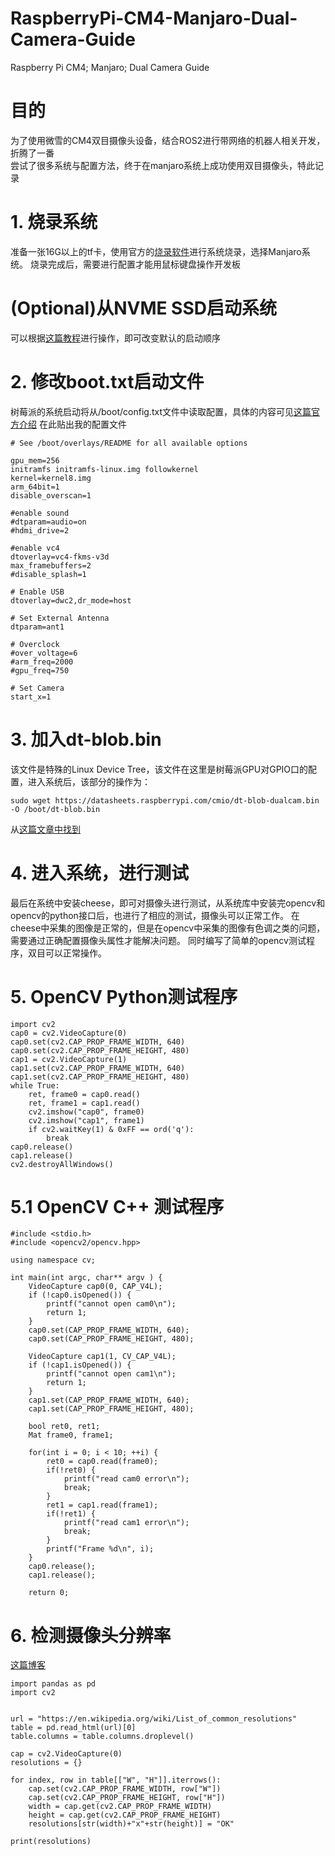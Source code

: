 # RaspberryPi-CM4-Manjaro-Dual-Camera-Guide
Raspberry Pi CM4; Manjaro; Dual Camera Guide

# 目的
为了使用微雪的CM4双目摄像头设备，结合ROS2进行带网络的机器人相关开发，折腾了一番<br>
尝试了很多系统与配置方法，终于在manjaro系统上成功使用双目摄像头，特此记录

# 1. 烧录系统
准备一张16G以上的tf卡，使用官方的[烧录软件](https://www.raspberrypi.com/documentation/computers/getting-started.html#using-raspberry-pi-imager)进行系统烧录，选择Manjaro系统。
烧录完成后，需要进行配置才能用鼠标键盘操作开发板

# (Optional)从NVME SSD启动系统
可以根据[这篇教程](https://dphacks.com/2021/11/21/how-to-boot-a-pi-cm4-from-nvme-ssd/)进行操作，即可改变默认的启动顺序

# 2. 修改boot.txt启动文件
树莓派的系统启动将从/boot/config.txt文件中读取配置，具体的内容可见[这篇官方介绍](https://www.raspberrypi.com/documentation/computers/config_txt.html)
在此贴出我的配置文件

```
# See /boot/overlays/README for all available options

gpu_mem=256
initramfs initramfs-linux.img followkernel
kernel=kernel8.img
arm_64bit=1
disable_overscan=1

#enable sound
#dtparam=audio=on
#hdmi_drive=2

#enable vc4
dtoverlay=vc4-fkms-v3d
max_framebuffers=2
#disable_splash=1

# Enable USB
dtoverlay=dwc2,dr_mode=host

# Set External Antenna
dtparam=ant1

# Overclock
#over_voltage=6
#arm_freq=2000
#gpu_freq=750

# Set Camera
start_x=1
```

# 3. 加入dt-blob.bin
该文件是特殊的Linux Device Tree，该文件在这里是树莓派GPU对GPIO口的配置，进入系统后，该部分的操作为：<br>
```
sudo wget https://datasheets.raspberrypi.com/cmio/dt-blob-dualcam.bin -O /boot/dt-blob.bin
```
从[这篇文章中找到](https://www.raspberrypi.com/documentation/computers/compute-module.html#quickstart-guide)

# 4. 进入系统，进行测试
最后在系统中安装cheese，即可对摄像头进行测试，从系统库中安装完opencv和opencv的python接口后，也进行了相应的测试，摄像头可以正常工作。
在cheese中采集的图像是正常的，但是在opencv中采集的图像有色调之类的问题，需要通过正确配置摄像头属性才能解决问题。
同时编写了简单的opencv测试程序，双目可以正常操作。

# 5. OpenCV Python测试程序
```
import cv2
cap0 = cv2.VideoCapture(0)
cap0.set(cv2.CAP_PROP_FRAME_WIDTH, 640)
cap0.set(cv2.CAP_PROP_FRAME_HEIGHT, 480)
cap1 = cv2.VideoCapture(1)
cap1.set(cv2.CAP_PROP_FRAME_WIDTH, 640)
cap1.set(cv2.CAP_PROP_FRAME_HEIGHT, 480)
while True:
    ret, frame0 = cap0.read()
    ret, frame1 = cap1.read()
    cv2.imshow("cap0", frame0)
    cv2.imshow("cap1", frame1)
    if cv2.waitKey(1) & 0xFF == ord('q'):
        break
cap0.release()
cap1.release()
cv2.destroyAllWindows()
```

# 5.1 OpenCV C++ 测试程序

```
#include <stdio.h>
#include <opencv2/opencv.hpp>

using namespace cv;

int main(int argc, char** argv ) {
    VideoCapture cap0(0, CAP_V4L);
    if (!cap0.isOpened()) {
        printf("cannot open cam0\n");
        return 1;
    }
    cap0.set(CAP_PROP_FRAME_WIDTH, 640);
    cap0.set(CAP_PROP_FRAME_HEIGHT, 480);

    VideoCapture cap1(1, CV_CAP_V4L);
    if (!cap1.isOpened()) {
        printf("cannot open cam1\n");
        return 1;
    }
    cap1.set(CAP_PROP_FRAME_WIDTH, 640);
    cap1.set(CAP_PROP_FRAME_HEIGHT, 480);

    bool ret0, ret1;
    Mat frame0, frame1;

    for(int i = 0; i < 10; ++i) {
        ret0 = cap0.read(frame0);
        if(!ret0) {
            printf("read cam0 error\n");
            break;
        }
        ret1 = cap1.read(frame1);
        if(!ret1) {
            printf("read cam1 error\n");
            break;
        }
        printf("Frame %d\n", i);
    }
    cap0.release();
    cap1.release();

    return 0;
```

# 6. 检测摄像头分辨率
[这篇博客](https://www.learnpythonwithrune.org/find-all-possible-webcam-resolutions-with-opencv-in-python/)
```
import pandas as pd
import cv2


url = "https://en.wikipedia.org/wiki/List_of_common_resolutions"
table = pd.read_html(url)[0]
table.columns = table.columns.droplevel()

cap = cv2.VideoCapture(0)
resolutions = {}

for index, row in table[["W", "H"]].iterrows():
    cap.set(cv2.CAP_PROP_FRAME_WIDTH, row["W"])
    cap.set(cv2.CAP_PROP_FRAME_HEIGHT, row["H"])
    width = cap.get(cv2.CAP_PROP_FRAME_WIDTH)
    height = cap.get(cv2.CAP_PROP_FRAME_HEIGHT)
    resolutions[str(width)+"x"+str(height)] = "OK"

print(resolutions)
```
